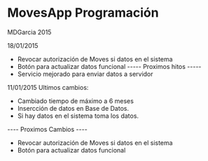 # MovesApp Programación
MDGarcia 2015


18/01/2015

* Revocar autorización de Moves si datos en el sistema
* Botón para actualizar datos funcional
 ----- Proximos hitos -----
* Servicio mejorado para enviar datos a servidor

11/01/2015
Ultimos cambios:
* Cambiado tiempo de máximo a 6 meses
* Insercción de datos en Base de Datos.
* Si hay datos en el sistema toma los datos.

---- Proximos Cambios ----
* Revocar autorización de Moves si datos en el sistema
* Botón para actualizar datos funcional
